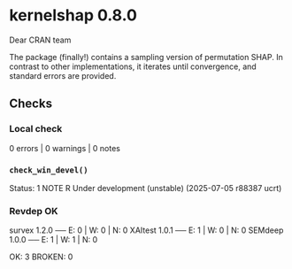 # kernelshap 0.8.0

Dear CRAN team

The package (finally!) contains a sampling version of permutation SHAP. In contrast 
to other implementations, it iterates until convergence, and standard errors are provided.

## Checks

### Local check

0 errors | 0 warnings | 0 notes
  
### `check_win_devel()`

Status: 1 NOTE
R Under development (unstable) (2025-07-05 r88387 ucrt)

### Revdep OK

survex 1.2.0                           ── E: 0     | W: 0     | N: 0
XAItest 1.0.1                          ── E: 1     | W: 0     | N: 0
SEMdeep 1.0.0                          ── E: 1     | W: 1     | N: 0     

OK: 3
BROKEN: 0
